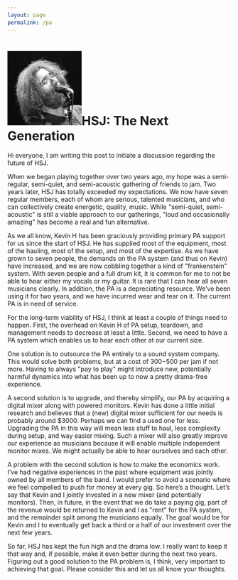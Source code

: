 ```yaml
---
layout: page
permalink: /pa
---
```

<h1><img class="ui avatar image" src="/images/jerryavatar.jpg">HSJ: The Next Generation</h1>

Hi everyone, I am writing this post to initiate a discussion regarding the future of HSJ.

When we began playing together over two years ago, my hope was a semi-regular, semi-quiet, and semi-acoustic gathering of friends to jam.  Two years later, HSJ has totally exceeded my expectations.  We now have seven regular members, each of whom are serious, talented musicians, and who can collectively create energetic, quality, music.  While "semi-quiet, semi-acoustic" is still a viable approach to our gatherings, "loud and occasionally amazing" has become a real and fun alternative.

As we all know, Kevin H has been graciously providing primary PA support for us since the start of HSJ. He has supplied most of the equipment, most of the hauling, most of the setup, and most of the expertise.  As we have grown to seven people, the demands on the PA system (and thus on Kevin) have increased, and we are now cobbling together a kind of "frankenstein" system. With seven people and a full drum kit, it is common for me to not be able to hear either my vocals or my guitar. It is rare that I can hear all seven musicians clearly. In addition, the PA is a depreciating resource. We’ve been using it for two years, and we have incurred wear and tear on it. The current PA is in need of service.

For the long-term viability of HSJ, I think at least a couple of things need to happen. First, the overhead on Kevin H of PA setup, teardown, and management needs to decrease at least a little. Second, we need to have a PA system which enables us to hear each other at our current size.

One solution is to outsource the PA entirely to a sound system company. This would solve both problems, but at a cost of $300-$500 per jam if not more. Having to always "pay to play" might introduce new, potentially harmful dynamics into what has been up to now a pretty drama-free experience. 

A second solution is to upgrade, and thereby simplify, our PA by acquiring a digital mixer along with powered monitors. Kevin has done a little initial research and believes that a (new) digital mixer sufficient for our needs is probably around $3000. Perhaps we can find a used one for less.  Upgrading the PA in this way will mean less stuff to haul, less complexity during setup, and way easier mixing. Such a mixer will also greatly improve our experience as musicians because it will enable multiple independent monitor mixes.  We might actually be able to hear ourselves and each other.

A problem with the second solution is how to make the economics work. I’ve had negative experiences in the past where equipment was jointly owned by all members of the band. I would prefer to avoid a scenario where we feel compelled to push for money at every gig. So here’s a thought. Let’s say that Kevin and I jointly invested in a new mixer (and potentially monitors). Then, in future, in the event that we do take a paying gig, part of the revenue would be returned to Kevin and I as "rent" for the PA system, and the remainder split among the musicians equally. The goal would be for Kevin and I to eventually get back a third or a half of our investment over the next few years.

So far, HSJ has kept the fun high and the drama low.  I really want to keep it that way and, if possible, make it even better during the next two years. Figuring out a good solution to the PA problem is, I think, very important to achieving that goal. Please consider this and let us all know your thoughts.

